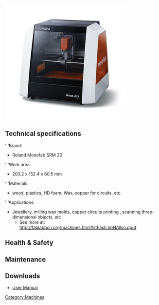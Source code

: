 ![](/assets/images/Machines_14.jpg "Machines_14.jpg")

## Technical specifications

'''Brand:

  - Roland Monofab SRM 20

'''Work area:

  - 203.2 x 152.4 x 60.5 mm

'''Materials:

  - wood, plastics, HD foam, Wax, copper for circuits, etc.

'''Applications:

  - Jewellery, milling wax molds, copper circuits printing , scanning
    three-dimensional objects, etc
      - See more at:
        <http://fablabbcn.org/machines.html#sthash.hoNAllso.dpuf>

## Health & Safety

## Maintenance

## Downloads

  - [User
    Manual](http://support.rolanddga.com/docs/documents/departments/technical%20services/manuals%20and%20guides/srm-20_use_en.pdf)

[Category:Machines](Category:Machines "wikilink")